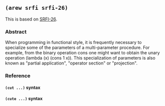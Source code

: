 
## `(arew srfi srfi-26)`

This is based on [SRFI-26](https://srfi.schemers.org/srfi-26/).

### Abstract

When programming in functional style, it is frequently necessary to
specialize some of the parameters of a multi-parameter procedure. For
example, from the binary operation cons one might want to obtain the
unary operation (lambda (x) (cons 1 x)). This specialization of
parameters is also known as "partial application", "operator section"
or "projection".

### Reference

#### `(cut ...)` syntax

#### `(cute ...)` syntax
